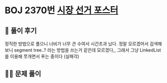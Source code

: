 # BOJ 2370번 [시장 선거 포스터](https://www.acmicpc.net/problem/2370)



## 🌈 풀이 후기

정직한 방법으로 풀으니 너비가 너무 큰 수여서 시간초과 났다. 정말 모르겠어서 검색해보니 segment tree..? 라는 방법을 쓰는거 같은데 모르겠다,, 그래서 그냥 LinkedList를 이용해 쪼개면서 푸는 중이다 (실패각)

## 👩‍🏫 문제 풀이

